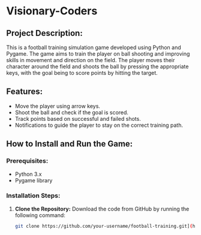 # Visionary-Coders

## Project Description:
This is a football training simulation game developed using Python and Pygame. The game aims to train the player on ball shooting and improving skills in movement and direction on the field. The player moves their character around the field and shoots the ball by pressing the appropriate keys, with the goal being to score points by hitting the target.

## Features:
- Move the player using arrow keys.
- Shoot the ball and check if the goal is scored.
- Track points based on successful and failed shots.
- Notifications to guide the player to stay on the correct training path.

## How to Install and Run the Game:

### Prerequisites:
- Python 3.x
- Pygame library

### Installation Steps:

1. **Clone the Repository:**
   Download the code from GitHub by running the following command:
   ```bash
   git clone https://github.com/your-username/football-training.git](https://github.com/GhazlJy/Visionary-Coders.git)
